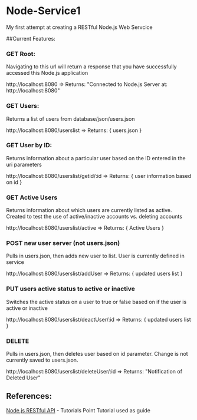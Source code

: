 # Node-Service1
My first attempt at creating a RESTful Node.js Web Servcice

##Current Features:

### GET Root:
Navigating to this url will return a response that you have successfully accessed this Node.js application

http://localhost:8080 => Returns: "Connected to Node.js Server at: http://localhost:8080"

### GET Users:
Returns a list of users from database/json/users.json

http://localhost:8080/userslist => Returns: { users.json }

### GET User by ID: 
Returns information about a particular user based on the ID entered in the uri parameters

http://localhost:8080/userslist/getid/:id => Returns: { user information based on id }

### GET Active Users
Returns information about which users are currently listed as active.  Created to test the use of active/inactive accounts vs. deleting accounts

http://localhost:8080/userslist/active => Returns: { Active Users }

### POST new user server (not users.json)
Pulls in users.json, then adds new user to list.  User is currently defined in service

http://localhost:8080/userslist/addUser => Returns: { updated users list }

### PUT users active status to active or inactive
Switches the active status on a user to true or false based on if the user is active or inactive

http://localhost:8080/userslist/deactUser/:id => Returns: { updated users list }

### DELETE
Pulls in users.json, then deletes user based on id parameter.  Change is not currently saved to users.json.

http://localhost:8080/userslist/deleteUser/:id => Returns: "Notification of Deleted User"

## References:

[Node.js RESTful API](https://www.tutorialspoint.com/nodejs/nodejs_restful_api.htm) - Tutorials Point Tutorial used as guide
